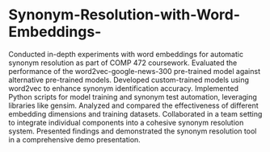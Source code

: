 # Synonym-Resolution-with-Word-Embeddings-


Conducted in-depth experiments with word embeddings for automatic synonym resolution as part of COMP 472 coursework.
Evaluated the performance of the word2vec-google-news-300 pre-trained model against alternative pre-trained models.
Developed custom-trained models using word2vec to enhance synonym identification accuracy.
Implemented Python scripts for model training and synonym test automation, leveraging libraries like gensim.
Analyzed and compared the effectiveness of different embedding dimensions and training datasets.
Collaborated in a team setting to integrate individual components into a cohesive synonym resolution system.
Presented findings and demonstrated the synonym resolution tool in a comprehensive demo presentation.
